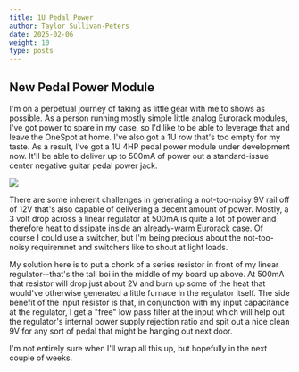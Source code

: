 ```yaml
---
title: 1U Pedal Power
author: Taylor Sullivan-Peters
date: 2025-02-06
weight: 10
type: posts
---
```


## New Pedal Power Module

I'm on a perpetual journey of taking as little gear with me to shows as possible. As a person running mostly simple little analog Eurorack modules, I've got power to spare in my case, so I'd like to be able to leverage that and leave the OneSpot at home. I've also got a 1U row that's too empty for my taste. As a result, I've got a 1U 4HP pedal power module under development now. It'll be able to deliver up to 500mA of power out a standard-issue center negative guitar pedal power jack. 

<img src="./images/nineBoard.jpg">

There are some inherent challenges in generating a not-too-noisy 9V rail off of 12V that's also capable of delivering a decent amount of power. Mostly, a 3 volt drop across a linear regulator at 500mA is quite a lot of power and therefore heat to dissipate inside an already-warm Eurorack case. Of course I could use a switcher, but I'm being precious about the not-too-noisy requiremnet and switchers like to shout at light loads.

My solution here is to put a chonk of a series resistor in front of my linear regulator--that's the tall boi in the middle of my board up above. At 500mA that resistor will drop just about 2V and burn up some of the heat that would've otherwise generated a little furnace in the regulator itself. The side benefit of the input resistor is that, in conjunction with my input capacitance at the regulator, I get a "free" low pass filter at the input which will help out the regulator's internal power supply rejection ratio and spit out a nice clean 9V for any sort of pedal that might be hanging out next door. 

I'm not entirely sure when I'll wrap all this up, but hopefully in the next couple of weeks. 
